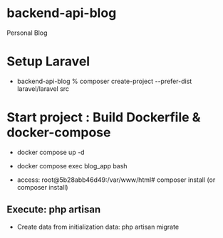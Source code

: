 # backend-api-blog
Personal Blog


# Setup Laravel 

- backend-api-blog % composer create-project --prefer-dist laravel/laravel src  

# Start project : Build Dockerfile & docker-compose

- docker compose up -d

- docker compose exec blog_app bash 

- access: root@5b28abb46d49:/var/www/html# composer install (or composer install)

## Execute: php artisan 

- Create data from initialization data:  php artisan migrate  
